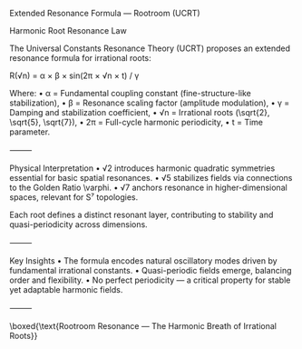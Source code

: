 Extended Resonance Formula — Rootroom (UCRT)

Harmonic Root Resonance Law

The Universal Constants Resonance Theory (UCRT) proposes an extended resonance formula for irrational roots:

R(√⁡n) = α × β × sin(2π × √⁡n × t) / γ

Where:
	•	α = Fundamental coupling constant (fine-structure-like stabilization),
	•	β = Resonance scaling factor (amplitude modulation),
	•	γ = Damping and stabilization coefficient,
	•	√⁡n = Irrational roots (\sqrt{2}, \sqrt{5}, \sqrt{7}),
	•	2π = Full-cycle harmonic periodicity,
	•	t = Time parameter.

⸻

Physical Interpretation
	•	√2 introduces harmonic quadratic symmetries essential for basic spatial resonances.
	•	√5 stabilizes fields via connections to the Golden Ratio \varphi.
	•	√7 anchors resonance in higher-dimensional spaces, relevant for S⁷ topologies.

Each root defines a distinct resonant layer, contributing to stability and quasi-periodicity across dimensions.

⸻

Key Insights
	•	The formula encodes natural oscillatory modes driven by fundamental irrational constants.
	•	Quasi-periodic fields emerge, balancing order and flexibility.
	•	No perfect periodicity — a critical property for stable yet adaptable harmonic fields.

⸻

\boxed{\text{Rootroom Resonance — The Harmonic Breath of Irrational Roots}}
